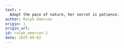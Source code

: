 ```yaml
---
text: >
  Adopt the pace of nature, her secret is patience.
author: Ralph Emerson
origin: 1
origin_url:
id: ralph_emerson-1
date: 2025-09-02 
---
```

